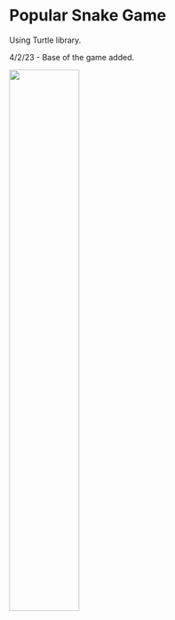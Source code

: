 # Popular Snake Game

Using Turtle library.

4/2/23 - Base of the game added.

<img src="https://user-images.githubusercontent.com/81178716/229385186-dabe1cd1-812d-47af-b5ae-8f913b14f236.png" width=50% height=50%>

